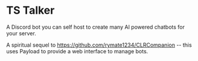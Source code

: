 # TS Talker

A Discord bot you can self host to create many AI powered chatbots for your server.

A spiritual sequel to https://github.com/rymate1234/CLRCompanion -- this uses Payload to provide a web interface to manage bots.
